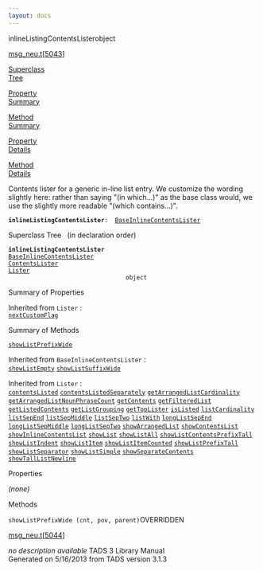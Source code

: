 ```yaml
---
layout: docs
---
```

<span class="title">inlineListingContentsLister</span><span class="type">object</span>

[msg_neu.t](../file/msg_neu.t.html)\[[5043](../source/msg_neu.t.html#5043)\]

[Superclass  
Tree](#_SuperClassTree_)

[Property  
Summary](#_PropSummary_)

[Method  
Summary](#_MethodSummary_)

[Property  
Details](#_Properties_)

[Method  
Details](#_Methods_)



Contents lister for a generic in-line list entry. We customize the
wording slightly here: rather than saying "(in which...)" as the base
class would, we use the slightly more readable "(which contains...)".

**`inlineListingContentsLister`**` :   `[`BaseInlineContentsLister`](../object/BaseInlineContentsLister.html)



<span id="_SuperClassTree_"></span>



<span class="hdln">Superclass Tree</span>   (in declaration order)



**`inlineListingContentsLister`**  
[`BaseInlineContentsLister`](../object/BaseInlineContentsLister.html)  
[`ContentsLister`](../object/ContentsLister.html)  
[`Lister`](../object/Lister.html)  
`                                 object`  
<span id="_PropSummary_"></span>



<span class="hdln">Summary of Properties</span>  


Inherited from `Lister` :  
[`nextCustomFlag`](../object/Lister.html#nextCustomFlag)

<span id="_MethodSummary_"></span>



<span class="hdln">Summary of Methods</span>  



[`showListPrefixWide`](#showListPrefixWide)

Inherited from `BaseInlineContentsLister` :  
[`showListEmpty`](../object/BaseInlineContentsLister.html#showListEmpty) [`showListSuffixWide`](../object/BaseInlineContentsLister.html#showListSuffixWide)



Inherited from `Lister` :  
[`contentsListed`](../object/Lister.html#contentsListed) [`contentsListedSeparately`](../object/Lister.html#contentsListedSeparately) [`getArrangedListCardinality`](../object/Lister.html#getArrangedListCardinality) [`getArrangedListNounPhraseCount`](../object/Lister.html#getArrangedListNounPhraseCount) [`getContents`](../object/Lister.html#getContents) [`getFilteredList`](../object/Lister.html#getFilteredList) [`getListedContents`](../object/Lister.html#getListedContents) [`getListGrouping`](../object/Lister.html#getListGrouping) [`getTopLister`](../object/Lister.html#getTopLister) [`isListed`](../object/Lister.html#isListed) [`listCardinality`](../object/Lister.html#listCardinality) [`listSepEnd`](../object/Lister.html#listSepEnd) [`listSepMiddle`](../object/Lister.html#listSepMiddle) [`listSepTwo`](../object/Lister.html#listSepTwo) [`listWith`](../object/Lister.html#listWith) [`longListSepEnd`](../object/Lister.html#longListSepEnd) [`longListSepMiddle`](../object/Lister.html#longListSepMiddle) [`longListSepTwo`](../object/Lister.html#longListSepTwo) [`showArrangedList`](../object/Lister.html#showArrangedList) [`showContentsList`](../object/Lister.html#showContentsList) [`showInlineContentsList`](../object/Lister.html#showInlineContentsList) [`showList`](../object/Lister.html#showList) [`showListAll`](../object/Lister.html#showListAll) [`showListContentsPrefixTall`](../object/Lister.html#showListContentsPrefixTall) [`showListIndent`](../object/Lister.html#showListIndent) [`showListItem`](../object/Lister.html#showListItem) [`showListItemCounted`](../object/Lister.html#showListItemCounted) [`showListPrefixTall`](../object/Lister.html#showListPrefixTall) [`showListSeparator`](../object/Lister.html#showListSeparator) [`showListSimple`](../object/Lister.html#showListSimple) [`showSeparateContents`](../object/Lister.html#showSeparateContents) [`showTallListNewline`](../object/Lister.html#showTallListNewline)

<span id="_Properties_"></span>



<span class="hdln">Properties</span>  



*(none)* <span id="_Methods_"></span>



<span class="hdln">Methods</span>  



<span id="showListPrefixWide"></span>

`showListPrefixWide (cnt, pov, parent)`<span class="rem">OVERRIDDEN</span>

[msg_neu.t](../file/msg_neu.t.html)\[[5044](../source/msg_neu.t.html#5044)\]



*no description available*
TADS 3 Library Manual  
Generated on 5/16/2013 from TADS version 3.1.3


